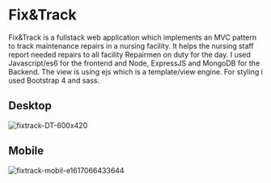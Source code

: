 # Fix&Track 
Fix&Track is a fullstack web application which implements an MVC pattern to track maintenance repairs in a nursing facility. It helps the nursing staff report needed repairs to all facility Repairmen on duty for the day. I used Javascript/es6 for the frontend and Node, ExpressJS and MongoDB for the Backend. The view is using ejs which is a template/view engine. For styling i used Bootstrap 4 and sass.

## Desktop

![fixtrack-DT-600x420](https://user-images.githubusercontent.com/62628610/119368456-096eee00-bc81-11eb-8710-f5d4dc645cf4.png)

## Mobile 
![fixtrack-mobil-e1617066433644](https://user-images.githubusercontent.com/62628610/119368092-a1200c80-bc80-11eb-9abd-ea39036413b4.png)



